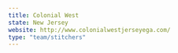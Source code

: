 ```yaml
---
title: Colonial West
state: New Jersey
website: http://www.colonialwestjerseyega.com/
type: "team/stitchers"
---
```

